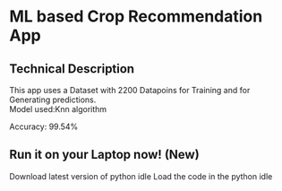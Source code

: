 # ML based Crop Recommendation App

## Technical Description

This app uses a Dataset with 2200 Datapoins for Training and for Generating predictions.</br>
Model used:Knn algorithm 

Accuracy: 99.54%

## Run it on your Laptop  now! (New)
Download latest version of python idle
Load the code in the python idle
